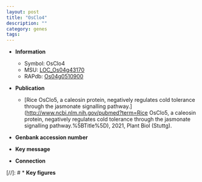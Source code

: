 ```yaml
---
layout: post
title: "OsClo4"
description: ""
category: genes
tags: 
---
```


* **Information**  
    + Symbol: OsClo4  
    + MSU: [LOC_Os04g43170](http://rice.uga.edu/cgi-bin/ORF_infopage.cgi?orf=LOC_Os04g43170)  
    + RAPdb: [Os04g0510900](https://rapdb.dna.affrc.go.jp/locus/?name=Os04g0510900)  

* **Publication**  
    + [Rice OsClo5, a caleosin protein, negatively regulates cold tolerance through the jasmonate signalling pathway.](http://www.ncbi.nlm.nih.gov/pubmed?term=Rice OsClo5, a caleosin protein, negatively regulates cold tolerance through the jasmonate signalling pathway.%5BTitle%5D), 2021, Plant Biol (Stuttg).

* **Genbank accession number**  

* **Key message**  

* **Connection**  

[//]: # * **Key figures**  


